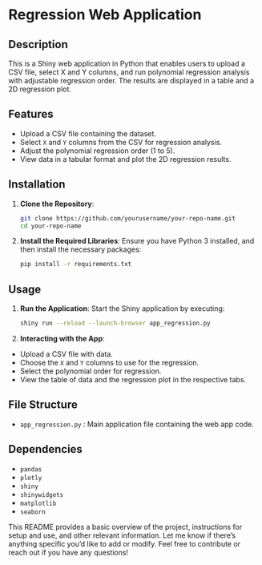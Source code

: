 # Regression Web Application

## Description
This is a Shiny web application in Python that enables users to upload a CSV file, select X and Y columns, and run polynomial regression analysis with adjustable regression order. The results are displayed in a table and a 2D regression plot.

## Features
- Upload a CSV file containing the dataset.
- Select `X` and `Y` columns from the CSV for regression analysis.
- Adjust the polynomial regression order (1 to 5).
- View data in a tabular format and plot the 2D regression results.

## Installation

1. **Clone the Repository**:
   ```bash
   git clone https://github.com/yourusername/your-repo-name.git
   cd your-repo-name

2. **Install the Required Libraries**: Ensure you have Python 3 installed, and then install the necessary packages: 
   ```bash
   pip install -r requirements.txt

## Usage
1. **Run the Application**: Start the Shiny application by executing:
   ```bash
   shiny run --reload --launch-browser app_regression.py

2. **Interacting with the App**:

- Upload a CSV file with data.
- Choose the `X` and `Y` columns to use for the regression.
- Select the polynomial order for regression.
- View the table of data and the regression plot in the respective tabs.  

## File Structure
- `app_regression.py` : Main application file containing the web app code.

## Dependencies
- `pandas`
- `plotly`
- `shiny`
- `shinywidgets`
- `matplotlib`
- `seaborn`

This README provides a basic overview of the project, instructions for setup and use, and other relevant information. Let me know if there’s anything specific you’d like to add or modify. Feel free to contribute or reach out if you have any questions!



